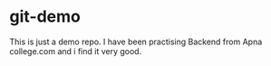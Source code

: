 # git-demo
This is just a demo repo.
I have been practising Backend from Apna college.com
and i find it very good.

